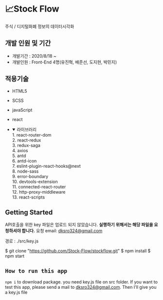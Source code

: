 
# 📈Stock Flow

주식 / 디지털화폐 정보의 데이터시각화

## **개발 인원 및 기간**

- 개발기간 : 2020/8/18 ~
- 개발인원 : Front-End 4명(유진혁, 배준선, 도지현, 박민지)

## 적용기술

- HTML5
- SCSS
- javaScript
- react

- <details open>
  <summary>라이브러리</summary>
  1. react-router-dom<br>
  2. react-redux<br>
  3. redux-saga<br>
  4. axios<br>
  5. antd<br>
  6. antd-icon<br>
  7. eslint-plugin-react-hooks@next<br>
  8. node-sass<br>
  9. error-boundary<br>
  10. devtools-extension<br>
  11. connected-react-router<br>
  12. http-proxy-middleware<br>
  13. react-scripts<br>
  </details>

## **Getting Started**

API호출을 위한 key 파일은 업로드 되지 않았습니다.
**실행하기 위해서는 해당 파일을 요청하셔야 합니다.**
요청 email: dksro324@gmail.com

경로 : ./src/key.js

$ git clone "https://github.com/Stock-Flow/stockflow.git"
$ npm install
\$ npm start


## `How to run this app`

`npm i` to download package. you need key.js file on src folder. If you want to test this app, please send a mail to dksro324@gmail.com. Then I'll give you a key.js file

